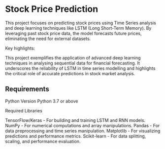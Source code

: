 
# Stock Price Prediction

This project focuses on predicting stock prices using Time Series analysis and deep learning techniques like LSTM (Long Short-Term Memory). By leveraging past stock price data, the model forecasts future prices, eliminating the need for external datasets.

Key highlights:

This project exemplifies the application of advanced deep learning techniques in analysing sequential data for financial forecasting. It underscores the reliability of LSTM in time series modelling and highlights the critical role of accurate predictions in stock market analysis.    




 

## Requirements
Python Version
Python 3.7 or above

Required Libraries

TensorFlow/Keras - For building and training LSTM and RNN models.
NumPy - For numerical computations and array manipulations.
Pandas - For data preprocessing and time series manipulation.
Matplotlib - For visualizing predictions and performance metrics.
Scikit-learn - For data splitting, scaling, and performance evaluation.
